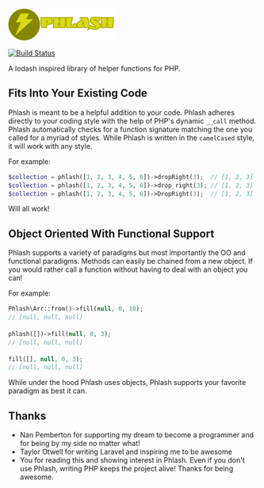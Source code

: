 ![Phlash](./img/phlash_logo.png)

[![Build Status](https://travis-ci.org/jonpemby/phlash.svg?branch=master)](https://travis-ci.org/jonpemby/phlash)

A lodash inspired library of helper functions for PHP.

## Fits Into Your Existing Code

Phlash is meant to be a helpful addition to your code. Phlash adheres directly to your coding style with the help of PHP's dynamic `__call` method. Phlash automatically checks for a function signature matching the one you called for a myriad of styles. While Phlash is written in the `camelCased` style, it will work with any style.

For example:

```php
$collection = phlash([1, 2, 3, 4, 5, 6])->dropRight(3);  // [1, 2, 3]
$collection = phlash([1, 2, 3, 4, 5, 6])->drop_right(3); // [1, 2, 3]
$collection = phlash([1, 2, 3, 4, 5, 6])->DropRight(3);  // [1, 2, 3]
```

Will all work!

## Object Oriented With Functional Support

Phlash supports a variety of paradigms but most importantly the OO and functional paradigms. Methods can easily be chained from a new object. If you would rather call a function without having to deal with an object you can!

For example:

```php
Phlash\Arr::from()->fill(null, 0, 10);
// [null, null, null]

phlash([])->fill(null, 0, 3);
// [null, null, null]

fill([], null, 0, 3);
// [null, null, null]
```

While under the hood Phlash uses objects, Phlash supports your favorite paradigm as best it can.

## Thanks

* Nan Pemberton for supporting my dream to become a programmer and for being by my side no matter what!
* Taylor Otwell for writing Laravel and inspiring me to be awesome
* You for reading this and showing interest in Phlash. Even if you don't use Phlash, writing PHP keeps the project alive! Thanks for being awesome.
